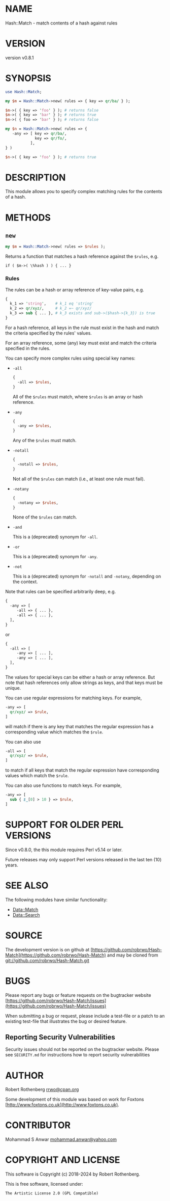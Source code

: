 # NAME

Hash::Match - match contents of a hash against rules

# VERSION

version v0.8.1

# SYNOPSIS

```perl
use Hash::Match;

my $m = Hash::Match->new( rules => { key => qr/ba/ } );

$m->( { key => 'foo' } ); # returns false
$m->( { key => 'bar' } ); # returns true
$m->( { foo => 'bar' } ); # returns false

my $n = Hash::Match->new( rules => {
   -any => [ key => qr/ba/,
             key => qr/fo/,
           ],
} )

$n->( { key => 'foo' } ); # returns true
```

# DESCRIPTION

This module allows you to specify complex matching rules for the
contents of a hash.

# METHODS

## `new`

```perl
my $m = Hash::Match->new( rules => $rules );
```

Returns a function that matches a hash reference against the
`$rules`, e.g.

```
if ( $m->( \%hash ) ) { ... }
```

### Rules

The rules can be a hash or array reference of key-value pairs, e.g.

```perl
{
  k_1 => 'string',    # k_1 eq 'string'
  k_2 => qr/xyz/,     # k_2 =~ qr/xyz/
  k_3 => sub { ... }, # k_3 exists and sub->($hash->{k_3}) is true
}
```

For a hash reference, all keys in the rule must exist in the hash and
match the criteria specified by the rules' values.

For an array reference, some (any) key must exist and match the
criteria specified in the rules.

You can specify more complex rules using special key names:

- `-all`

    ```perl
    {
      -all => $rules,
    }
    ```

    All of the `$rules` must match, where `$rules` is an array or hash
    reference.

- `-any`

    ```perl
    {
      -any => $rules,
    }
    ```

    Any of the `$rules` must match.

- `-notall`

    ```perl
    {
      -notall => $rules,
    }
    ```

    Not all of the `$rules` can match (i.e., at least one rule must
    fail).

- `-notany`

    ```perl
    {
      -notany => $rules,
    }
    ```

    None of the `$rules` can match.

- `-and`

    This is a (deprecated) synonym for `-all`.

- `-or`

    This is a (deprecated) synonym for `-any`.

- `-not`

    This is a (deprecated) synonym for `-notall` and `-notany`,
    depending on the context.

Note that rules can be specified arbitrarily deep, e.g.

```perl
{
  -any => [
     -all => { ... },
     -all => { ... },
  ],
}
```

or

```perl
{
  -all => [
     -any => [ ... ],
     -any => [ ... ],
  ],
}
```

The values for special keys can be either a hash or array
reference. But note that hash references only allow strings as keys,
and that keys must be unique.

You can use regular expressions for matching keys. For example,

```perl
-any => [
  qr/xyz/ => $rule,
]
```

will match if there is any key that matches the regular expression has
a corresponding value which matches the `$rule`.

You can also use

```perl
-all => [
  qr/xyz/ => $rule,
]
```

to match if all keys that match the regular expression have
corresponding values which match the `$rule`.

You can also use functions to match keys. For example,

```perl
-any => [
  sub { $_[0] > 10 } => $rule,
]
```

# SUPPORT FOR OLDER PERL VERSIONS

Since v0.8.0, the this module requires Perl v5.14 or later.

Future releases may only support Perl versions released in the last ten (10) years.

# SEE ALSO

The following modules have similar functionality:

- [Data::Match](https://metacpan.org/pod/Data%3A%3AMatch)
- [Data::Search](https://metacpan.org/pod/Data%3A%3ASearch)

# SOURCE

The development version is on github at [https://github.com/robrwo/Hash-Match](https://github.com/robrwo/Hash-Match)
and may be cloned from [git://github.com/robrwo/Hash-Match.git](git://github.com/robrwo/Hash-Match.git)

# BUGS

Please report any bugs or feature requests on the bugtracker website
[https://github.com/robrwo/Hash-Match/issues](https://github.com/robrwo/Hash-Match/issues)

When submitting a bug or request, please include a test-file or a
patch to an existing test-file that illustrates the bug or desired
feature.

## Reporting Security Vulnerabilities

Security issues should not be reported on the bugtracker website.  Please see `SECURITY.md` for instructions how to
report security vulnerabilities

# AUTHOR

Robert Rothenberg <rrwo@cpan.org>

Some development of this module was based on work for
Foxtons [http://www.foxtons.co.uk](http://www.foxtons.co.uk).

# CONTRIBUTOR

Mohammad S Anwar <mohammad.anwar@yahoo.com>

# COPYRIGHT AND LICENSE

This software is Copyright (c) 2018-2024 by Robert Rothenberg.

This is free software, licensed under:

```
The Artistic License 2.0 (GPL Compatible)
```
